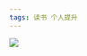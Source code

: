 ```yaml
---
tags: 读书 个人提升
---
```


![](http://8.134.51.249/DailyNotes/assets/images/%E5%88%BB%E6%84%8F%E7%BB%83%E4%B9%A0.jpg)